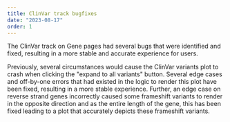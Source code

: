 ```yaml
---
title: ClinVar track bugfixes
date: "2023-08-17"
order: 1
---
```


The ClinVar track on Gene pages had several bugs that were identified and fixed, resulting in a more stable and accurate experience for users.

<!-- end_excerpt -->

Previously, several circumstances would cause the ClinVar variants plot to crash when clicking the "expand to all variants" button. Several edge cases and off-by-one errors that had existed in the logic to render this plot have been fixed, resulting in a more stable experience. Further, an edge case on reverse strand genes incorrectly caused some frameshift variants to render in the opposite direction and as the entire length of the gene, this has been fixed leading to a plot that accurately depicts these frameshift variants.

